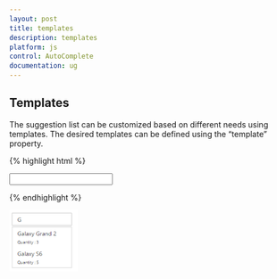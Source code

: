 ```yaml
---
layout: post
title: templates
description: templates
platform: js
control: AutoComplete
documentation: ug
---
```


## Templates

The suggestion list can be customized based on different needs using templates. The desired templates can be defined using the “template” property.

{% highlight html %}


<input type="text" id="autocomplete" />

<script type="text/javascript">

        /* Local Data */
        var mobileList = [
                { pName: "Galaxy Grand 2", quantity: "3" },
            { pName: "Galaxy S6", quantity: "5" },
            { pName: "IPhone S6", quantity: "8" },
            { pName: "Ipod Mini", quantity: "3" }, ];


        $('#autocomplete').ejAutocomplete({
            dataSource: mobileList,
            fields: { text: "pName" },
            template: "<div><div class='product-text'>${pName}</div> <span class='product-quantity' style='font-size:10px'> Quantity : ${quantity}</span></div>"
        });

</script>



{% endhighlight %}



![AutoComplete-Template](template_images\template_img1.png)



